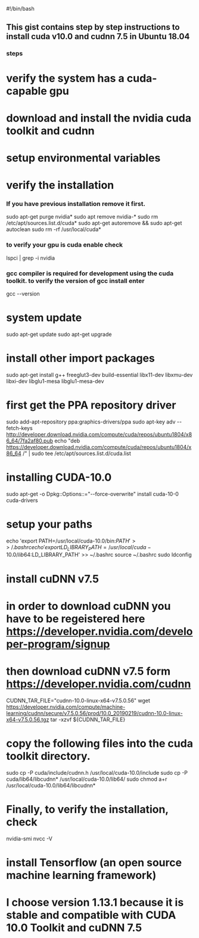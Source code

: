 #!/bin/bash
## This gist contains step by step instructions to install cuda v10.0 and cudnn 7.5 in Ubuntu 18.04

### steps ####
# verify the system has a cuda-capable gpu
# download and install the nvidia cuda toolkit and cudnn
# setup environmental variables
# verify the installation
###

### If you have previous installation remove it first. 
sudo apt-get purge nvidia*
sudo apt remove nvidia-*
sudo rm /etc/apt/sources.list.d/cuda*
sudo apt-get autoremove && sudo apt-get autoclean
sudo rm -rf /usr/local/cuda*


### to verify your gpu is cuda enable check
lspci | grep -i nvidia

### gcc compiler is required for development using the cuda toolkit. to verify the version of gcc install enter
gcc --version

# system update
sudo apt-get update
sudo apt-get upgrade


# install other import packages
sudo apt-get install g++ freeglut3-dev build-essential libx11-dev libxmu-dev libxi-dev libglu1-mesa libglu1-mesa-dev


# first get the PPA repository driver
sudo add-apt-repository ppa:graphics-drivers/ppa
sudo apt-key adv --fetch-keys http://developer.download.nvidia.com/compute/cuda/repos/ubuntu1804/x86_64/7fa2af80.pub
echo "deb https://developer.download.nvidia.com/compute/cuda/repos/ubuntu1804/x86_64 /" | sudo tee /etc/apt/sources.list.d/cuda.list

 # installing CUDA-10.0
sudo apt-get -o Dpkg::Options::="--force-overwrite" install cuda-10-0 cuda-drivers


# setup your paths
echo 'export PATH=/usr/local/cuda-10.0/bin:$PATH' >> ~/.bashrc
echo 'export LD_LIBRARY_PATH=/usr/local/cuda-10.0/lib64:$LD_LIBRARY_PATH' >> ~/.bashrc
source ~/.bashrc
sudo ldconfig

# install cuDNN v7.5
# in order to download cuDNN you have to be regeistered here https://developer.nvidia.com/developer-program/signup
# then download cuDNN v7.5 form https://developer.nvidia.com/cudnn

CUDNN_TAR_FILE="cudnn-10.0-linux-x64-v7.5.0.56"
wget https://developer.nvidia.com/compute/machine-learning/cudnn/secure/v7.5.0.56/prod/10.0_20190219/cudnn-10.0-linux-x64-v7.5.0.56.tgz
tar -xzvf ${CUDNN_TAR_FILE}


# copy the following files into the cuda toolkit directory.
sudo cp -P cuda/include/cudnn.h /usr/local/cuda-10.0/include
sudo cp -P cuda/lib64/libcudnn* /usr/local/cuda-10.0/lib64/
sudo chmod a+r /usr/local/cuda-10.0/lib64/libcudnn*

# Finally, to verify the installation, check
nvidia-smi
nvcc -V

# install Tensorflow (an open source machine learning framework)
# I choose version 1.13.1 because it is stable and compatible with CUDA 10.0 Toolkit and cuDNN 7.5